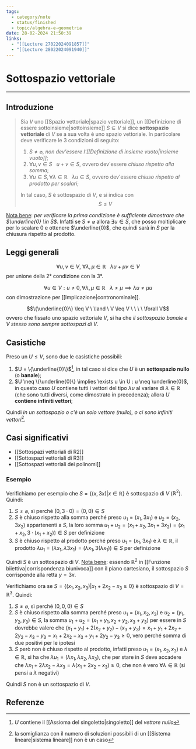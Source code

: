 ```yaml
---
tags:
  - category/note
  - status/finished
  - topic/algebra-e-geometria
date: 28-02-2024 21:50:39
links:
  - "[[Lecture 27022024091857]]"
  - "[[Lecture 28022024091940]]"
---
```

# Sottospazio vettoriale
---
## Introduzione
> Sia $V$ uno [[Spazio vettoriale|spazio vettoriale]], un [[Definizione di essere sottoinsieme|sottoinsieme]] $S \subseteq V$ si dice **sottospazio vettoriale** di $V$ se a sua volta è uno spazio vettoriale. In particolare deve verificare le 3 condizioni di seguito:
> 1. $S \neq \varnothing$, _non dev'essere l'[[Definizione di insieme vuoto|insieme vuoto]]_;
> 2. $\forall u, v \in S \ \ \ u + v \in S$, ovvero dev'essere _chiuso rispetto alla somma_;
> 3. $\forall u \in S, \forall \lambda \in \mathbb{R} \ \ \ \lambda u \in S$, ovvero dev'essere _chiuso rispetto al prodotto per scalari_;
> 
> In tal caso, $S$ è sottospazio di $V$, e si indica con
> $$S \leq V$$

<u>Nota bene</u>: _per verificare la prima condizione è sufficiente dimostrare che $\underline{0} \in S$_. Infatti se $S \neq \varnothing$ allora $\exists u \in S$, che posso moltiplicare per lo scalare $0$ e ottenere $\underline{0}$, che quindi sarà in $S$ per la chiusura rispetto al prodotto.

## Leggi generali
$$\forall u, v \in V, \ \forall \lambda, \mu \in \mathbb{R} \ \ \ \lambda u + \mu v \in V$$
per unione della 2° condizione con la 3°.

$$\forall u \in V: u \neq 0, \forall \lambda, \mu \in \mathbb{R} \ \ \ \lambda \neq \mu \implies \lambda u \neq \mu u$$
con dimostrazione per [[Implicazione|contronominale]].

$$\{\underline{0}\} \leq V \ \land \ V \leq V \ \ \ \ \forall V$$
ovvero che fissato uno spazio vettoriale $V$, si ha che _il sottospazio banale e $V$ stesso sono sempre sottospazi di $V$_.

## Casistiche
Preso un $U \leq V$, sono due le casistiche possibili:
1. $U = \{\underline{0}\}$[^1], in tal caso si dice che $U$ è un **sottospazio nullo** (o **banale**);
2. $U \neq \{\underline{0}\} \implies \exists u \in U : u \neq \underline{0}$, in questo caso $U$ contiene tutti i vettori del tipo $\lambda u$ al variare di $\lambda \in \mathbb{R}$ (che sono tutti diversi, come dimostrato in precedenza); allora $U$ **contiene infiniti vettori**;

Quindi _in un sottospazio o c'è un solo vettore (nullo), o ci sono infiniti vettori_[^2].

## Casi significativi
- [[Sottospazi vettoriali di R2]]
- [[Sottospazi vettoriali di R3]]
- [[Sottospazi vettoriali dei polinomi]]

### Esempio
Verifichiamo per esempio che $S = \{(x, 3x) | x \in \mathbb{R}\}$ è sottospazio di $V$ ($\mathbb{R}^{2}$). Quindi:
1. $S \neq \varnothing$, sì perché $(0, 3 \cdot 0) = (0, 0) \in S$
2. $S$ è chiuso rispetto alla somma perché preso $u_{1} = (x_{1}, 3x_{1})$ e $u_{2} = (x_{2}, 3x_{2})$ appartenenti a $S$, la loro somma $u_{1} + u_{2} = (x_{1} + x_{2}, 3x_{1} + 3x_{2}) = (x_{1} + x_{2}, 3 \cdot (x_{1} + x_{2})) \in S$ per definizione
3. $S$ è chiuso rispetto al prodotto perché preso $u_{1} = (x_{1}, 3x_{1})$ e $\lambda \in \mathbb{R}$, il prodotto $\lambda u_{1} = (\lambda x_{1}, \lambda 3 x_{1}) = (\lambda x_{1}, 3(\lambda x_{1})) \in S$ per definizione

Quindi $S$ è un sottospazio di $V$.
<u>Nota bene</u>: essendo $\mathbb{R}^{2}$ in [[Funzione biiettiva|corrispondenza biunivoca]] con il piano cartesiano, il sottospazio $S$ corrisponde alla retta $y = 3x$.

Verifichiamo ora se $S = \{(x_{1}, x_{2}, x_{3}) | x_{1} + 2x_{2} - x_{3} \geq 0\}$ è sottospazio di $V = \mathbb{R}^{3}$. Quindi:
1. $S \neq \varnothing$, sì perché $(0, 0, 0) \in S$
2. $S$ è chiuso rispetto alla somma perché preso $u_{1} = (x_{1}, x_{2}, x_{3})$ e $u_{2} = (y_{1}, y_{2}, y_{3}) \in S$, la somma $u_{1} + u_{2} = (x_{1} + y_{1}, x_{2} + y_{2}, x_{3} + y_{3})$ per essere in $S$ dovrebbe valere che $(x_{1} + y_{1}) + 2(x_{2} + y_{2}) - (x_{3} + y_{3}) = x_{1} + y_{1} + 2x_{2} + 2y_{2} - x_{3} - y_{3} = x_{1} + 2x_{2} - x_{3} + y_{1} + 2y_{2} - y_{3} \geq 0$, vero perché somma di due positivi per le ipotesi
3. $S$ però non è chiuso rispetto al prodotto, infatti preso $u_{1} = (x_{1}, x_{2}, x_{3})$ e $\lambda \in \mathbb{R}$, si ha che $\lambda u_{1} = (\lambda x_{1}, \lambda x_{2}, \lambda x_{3})$, che per stare in $S$ deve accadere che $\lambda x_{1} + 2\lambda x_{2} - \lambda x_{3} = \lambda (x_{1} + 2x_{2} - x_{3}) \geq 0$, che non è vero $\forall \lambda \in \mathbb{R}$ (si pensi a $\lambda$ negativi)

Quindi $S$ non è un sottospazio di $V$.

## Referenze
[^1]: $U$ contiene il [[Assioma del singoletto|singoletto]] del _vettore nullo_
[^2]: la somiglianza con il numero di soluzioni possibili di un [[Sistema lineare|sistema lineare]] non è un caso